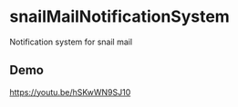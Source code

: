 # snailMailNotificationSystem
Notification system for snail mail

## Demo
https://youtu.be/hSKwWN9SJ10